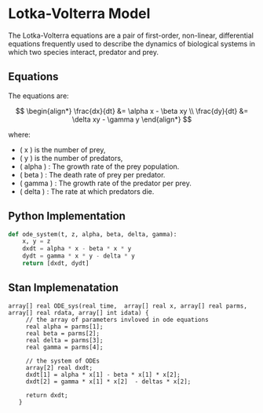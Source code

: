 # Lotka-Volterra Model

The Lotka-Volterra equations are a pair of first-order, non-linear, differential equations frequently used to describe the dynamics of biological systems in which two species interact, predator and prey.

## Equations

The equations are:

$$
\begin{align*}
\frac{dx}{dt} &= \alpha x - \beta xy \\
\frac{dy}{dt} &= \delta xy - \gamma y
\end{align*}
$$

where:
- \( x \) is the number of prey,
- \( y \) is the number of predators,
- \( alpha \) : The growth rate of the prey population.
- \( beta \)  : The death rate of prey per predator.
- \( gamma \) : The growth rate of the predator per prey.
- \( delta \) : The rate at which predators die.

## Python Implementation

```python
def ode_system(t, z, alpha, beta, delta, gamma):
    x, y = z
    dxdt = alpha * x - beta * x * y
    dydt = gamma * x * y - delta * y
    return [dxdt, dydt]

```

## Stan Implemenatation

```
array[] real ODE_sys(real time,  array[] real x, array[] real parms, array[] real rdata, array[] int idata) {
     // the array of parameters invloved in ode equations
     real alpha = parms[1];
     real beta = parms[2];
     real delta = parms[3];
     real gamma = parms[4];

     // the system of ODEs
     array[2] real dxdt;
     dxdt[1] = alpha * x[1] - beta * x[1] * x[2];
     dxdt[2] = gamma * x[1] * x[2]  - deltas * x[2];

     return dxdt;
   }
```